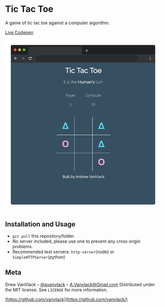 # Tic Tac Toe

A game of tic tac toe against a computer algorithm.

[Live Codepen](https://codepen.io/VanVlack/pen/gpzBzK?)

![Screenshot of the project](screenshot.png)

## Installation and Usage

- `git pull` this repository/folder.
- No server included, please use one to prevent any cross origin problems.
- Recommended test servers: `http-server`(node) or `SimpleHTTPServer`(python)

## Meta

Drew VanVlack – [@avanvlack](https://twitter.com/avanvlack) – A.Vanvlack@Gmail.com
Distributed under the MIT license. See `LICENSE` for more information.

[https://github.com/vanvlack](https://github.com/vanvlack/)
